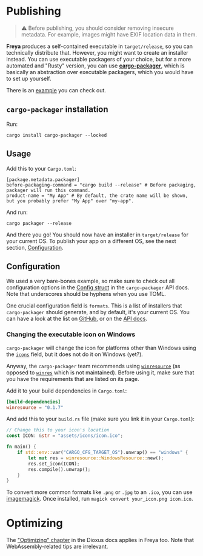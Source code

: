 # Publishing

> ⚠️ Before publishing, you should consider removing insecure metadata. For
> example, images might have EXIF location data in them.

**Freya** produces a self-contained executable in `target/release`, so you can
technically distribute that. However, you might want to create an installer
instead. You can use executable packagers of your choice, but for a more
automated and "Rusty" version, you can use
[**cargo-packager**](https://github.com/crabnebula-dev/cargo-packager), which is
basically an abstraction over executable packagers, which you would have to set
up yourself.

There is an
[example](https://github.com/marc2332/freya/tree/main/examples/installer) you
can check out.

## `cargo-packager` installation

Run:

```
cargo install cargo-packager --locked
```

## Usage

Add this to your `Cargo.toml`:

```
[package.metadata.packager]
before-packaging-command = "cargo build --release" # Before packaging, packager will run this command.
product-name = "My App" # By default, the crate name will be shown, but you probably prefer "My App" over "my-app".
```

And run:

```
cargo packager --release
```

And there you go! You should now have an installer in `target/release` for your
current OS. To publish your app on a different OS, see the next section,
[Configuration](#configuration).

## Configuration

We used a very bare-bones example, so make sure to check out all configuration
options in the
[Config struct](https://docs.rs/cargo-packager/latest/cargo_packager/config/struct.Config.html)
in the `cargo-packager` API docs. Note that underscores should be hyphens when
you use TOML.

One crucial configuration field is `formats`. This is a list of installers that
`cargo-packager` should generate, and by default, it's your current OS. You can
have a look at the list on
[GitHub](https://github.com/crabnebula-dev/cargo-packager#supported-packages),
or on the
[API docs](https://docs.rs/cargo-packager/latest/cargo_packager/config/enum.PackageFormat.html).

### Changing the executable icon on Windows

`cargo-packager` will change the icon for platforms other than Windows using the
[`icons`](https://docs.rs/cargo-packager/latest/cargo_packager/config/struct.Config.html#structfield.icons)
field, but it does not do it on Windows (yet?).

Anyway, the `cargo-packager` team recommends using
[`winresource`](https://crates.io/crates/winresource) (as opposed to
[`winres`](https://crates.io/crates/winres) which is not maintained). Before
using it, make sure that you have the requirements that are listed on its page.

Add it to your build dependencies in `Cargo.toml`:

```toml
[build-dependencies]
winresource = "0.1.7"
```

And add this to your `build.rs` file (make sure you link it in your
`Cargo.toml`):

```rs
// Change this to your icon's location
const ICON: &str = "assets/icons/icon.ico";

fn main() {
    if std::env::var("CARGO_CFG_TARGET_OS").unwrap() == "windows" {
        let mut res = winresource::WindowsResource::new();
        res.set_icon(ICON);
        res.compile().unwrap();
    }
}
```

To convert more common formats like `.png` or `.jpg` to an `.ico`, you can use
[imagemagick](https://imagemagick.org). Once installed, run
`magick convert your_icon.png icon.ico`.

# Optimizing

The ["Optimizing" chapter](https://dioxuslabs.com/learn/0.5/cookbook/optimizing)
in the Dioxus docs applies in Freya too. Note that WebAssembly-related tips are
irrelevant.
